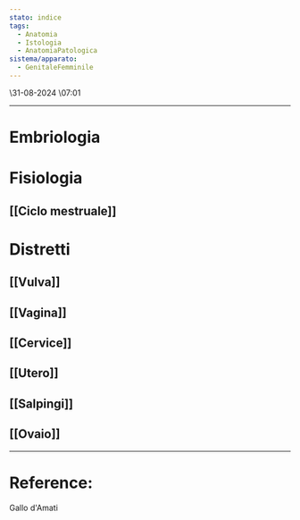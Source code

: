 ```yaml
---
stato: indice
tags:
  - Anatomia
  - Istologia
  - AnatomiaPatologica
sistema/apparato:
  - GenitaleFemminile
---
```

\31-08-2024 \07:01

--- 


# Embriologia 
# Fisiologia
## [[Ciclo mestruale]]
# Distretti
## [[Vulva]]
## [[Vagina]]
## [[Cervice]]
## [[Utero]]
## [[Salpingi]]
## [[Ovaio]]








--- 
# Reference:
Gallo d'Amati

